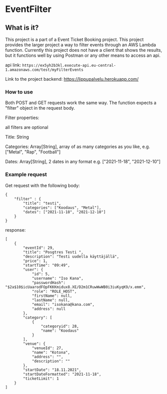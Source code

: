 # EventFilter

## What is it?

This project is a part of a Event Ticket Booking project.
This project provides the larger project a way to filter events through an AWS Lambda function.
Currently this project does not have a client that shows the results, but it functions well by using Postman or any other means to access an api.

api link: `https://ex5yh2b3kl.execute-api.eu-central-1.amazonaws.com/test/myFilterEvents`

Link to the project backend: https://lippupalvelu.herokuapp.com/

### How to use

Both POST and GET requests work the same way.
The function expects a "filter" object in the request body.

Filter properties:

all filters are optional

Title: String

Categories: Array[String], array of as many categories as you like, e.g. ["Metal", "Rap", "Football"]

Dates: Array[String], 2 dates in any format e.g. ["2021-11-18", "2021-12-10"]


### Example request

Get request with the following body:
```
{
    "filter" : {
        "title": "testi",
        "categories": ["Koodaus", "Metal"],
        "dates": ["2021-11-18", "2021-12-10"]
    }
}
```

response: 

```
[
    {
        "eventId": 29,
        "title": "Posgtres Testi ",
        "description": "Testi uudella käyttäjällä",
        "price": 1,
        "startTime": "09:49",
        "user": {
            "id": 5,
            "username": "Iso Kana",
            "passwordHash": "$2a$10$icUaarodFOpFKKKmidux8.XE/D2m1CRuwWwWB0i3iuKyqK9/x.emm",
            "role": "ROLE_HOST",
            "firstName": null,
            "lastName": null,
            "email": "isokana@kana.com",
            "address": null
        },
        "category": [
            {
                "categoryid": 28,
                "name": "Koodaus"
            }
        ],
        "venue": {
            "venueId": 27,
            "name": "Kotona",
            "address": "",
            "description": ""
        },
        "startDate": "18.11.2021",
        "startDateFormatted": "2021-11-18",
        "ticketLimit": 1
    }
]
```

